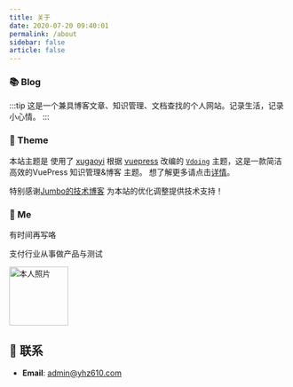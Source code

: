 ```yaml
---
title: 关于
date: 2020-07-20 09:40:01
permalink: /about
sidebar: false
article: false
---
```


### 📚 Blog

:::tip
这是一个兼具博客文章、知识管理、文档查找的个人网站。记录生活，记录小心情。
:::

### 🎨 Theme
本站主题是 使用了 [xugaoyi](https://github.com/xugaoyi) 根据 [vuepress](https://vuepress.vuejs.org/zh/) 改编的 [`Vdoing`](https://github.com/xugaoyi/vuepress-theme-vdoing) 主题，这是一款简洁高效的VuePress 知识管理&博客 主题。 想了解更多请点击[详情](https://github.com/xugaoyi/vuepress-theme-vdoing)。

特别感谢[Jumbo的技术博客](https://itzhangbao.com/blog/) 为本站的优化调整提供技术支持！




### 🐼 Me

有时间再写咯

支付行业从事做产品与测试


<img src='https://ss3.bdstatic.com/70cFv8Sh_Q1YnxGkpoWK1HF6hhy/it/u=406378565,2848539820&fm=26&gp=0.jpg' alt='本人照片' style="width:106px;">




## :email: 联系

- **Email**:  <a href="mailto:admin@yhz610.com">admin@yhz610.com</a>
      